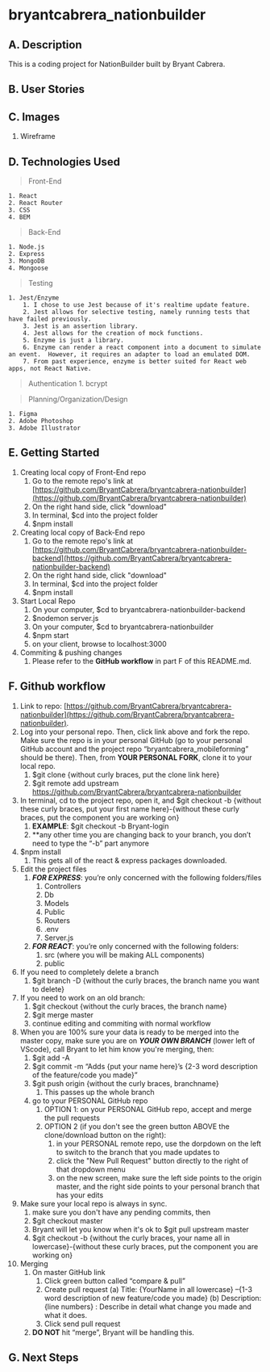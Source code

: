 # bryantcabrera_nationbuilder

## A. Description
This is a coding project for NationBuilder built by Bryant Cabrera.

## B. User Stories

## C. Images
1. Wireframe

## D. Technologies Used
> Front-End
    
    1. React
    2. React Router
    3. CSS
    4. BEM

> Back-End

    1. Node.js
    2. Express
    3. MongoDB
    4. Mongoose

> Testing

    1. Jest/Enzyme
        1. I chose to use Jest because of it's realtime update feature.  
        2. Jest allows for selective testing, namely running tests that have failed previously.
        3. Jest is an assertion library.
        4. Jest allows for the creation of mock functions.
        5. Enzyme is just a library.
        6. Enzyme can render a react component into a document to simulate an event.  However, it requires an adapter to load an emulated DOM.
        7. From past experience, enzyme is better suited for React web apps, not React Native.

> Authentication
    1. bcrypt
    

> Planning/Organization/Design
    
    1. Figma
    2. Adobe Photoshop
    3. Adobe Illustrator

## E. Getting Started
1. Creating local copy of Front-End repo
    1. Go to the remote repo's link at [https://github.com/BryantCabrera/bryantcabrera-nationbuilder](https://github.com/BryantCabrera/bryantcabrera-nationbuilder)
    2. On the right hand side, click "download"
    3. In terminal, $cd into the project folder
    4. $npm install
2. Creating local copy of Back-End repo
    1. Go to the remote repo's link at [https://github.com/BryantCabrera/bryantcabrera-nationbuilder-backend](https://github.com/BryantCabrera/bryantcabrera-nationbuilder-backend)
    2. On the right hand side, click "download"
    3. In terminal, $cd into the project folder
    4. $npm install
3. Start Local Repo
    1. On your computer, $cd to bryantcabrera-nationbuilder-backend
    2. $nodemon server.js
    3. On your computer, $cd to bryantcabrera-nationbuilder
    4. $npm start
    5. on your client, browse to localhost:3000
5. Commiting & pushing changes
    1. Please refer to the **GitHub workflow** in part F of this README.md.

## F. Github workflow
1.	Link to repo: [https://github.com/BryantCabrera/bryantcabrera-nationbuilder](https://github.com/BryantCabrera/bryantcabrera-nationbuilder).  
2.	Log into your personal repo.  Then, click link above and fork the repo.  Make sure the repo is in your personal GitHub (go to your personal GitHub account and the project repo “bryantcabrera_mobileforming” should be there).  Then, from **YOUR PERSONAL FORK**, clone it to your local repo.
    1.	$git clone {without curly braces, put the clone link here}
    2.  $git remote add upstream https://github.com/BryantCabrera/bryantcabrera-nationbuilder
3.	In terminal, cd to the project repo, open it, and $git checkout -b {without these curly braces, put your first name here}-{without these curly braces, put the component you are working on}
    1.	**EXAMPLE**:  $git checkout -b Bryant-login
    2.	**any other time you are changing back to your branch, you don’t need to type the “-b” part anymore
4.	$npm install
    1.	This gets all of the react & express packages downloaded.
5.	Edit the project files
    1. *__FOR EXPRESS__*: you’re only concerned with the following folders/files
        1.	Controllers
        2.	Db
        3.	Models
        4.	Public
        5.	Routers
        6.	.env
        7.	Server.js
    2.	*__FOR REACT__*: you’re only concerned with the following folders:
        1.	src (where you will be making ALL components)
        2.	public
6.  If you need to completely delete a branch
    1. $git branch -D {without the curly braces, the branch name you want to delete}
7. If you need to work on an old branch:
    1. $git checkout {without the curly braces, the branch name}
    2. $git merge master
    3. continue editing and commiting with normal workflow
8.	When you are 100% sure your data is ready to be merged into the master copy, make sure you are on *__YOUR OWN BRANCH__* (lower left of VScode), call Bryant to let him know you're merging, then:
    1.	$git add -A
    2.	$git commit -m “Adds {put your name here}’s {2-3 word description of the feature/code you made}”
    3.	$git push origin {without the curly braces, branchname}
        1.	This passes up the whole branch
    4.  go to your PERSONAL GitHub repo
        1.  OPTION 1: on your PERSONAL GitHub repo, accept and merge the pull requests
        2.  OPTION 2 (if you don't see the green button ABOVE the clone/download button on the right): 
            1. in your PERSONAL remote repo, use the dorpdown on the left to switch to the branch that you made updates to
            2.  click the "New Pull Request" button directly to the right of that dropdown menu
            3.  on the new screen, make sure the left side points to the origin master, and the right side points to your personal branch that has your edits
9.  Make sure your local repo is always in sync.
    1.  make sure you don't have any pending commits, then
    2.  $git checkout master
    3.  Bryant will let you know when it's ok to $git pull upstream master
    5. $git checkout -b {without the curly braces, your name all in lowercase}-{without these curly braces, put the component you are working on}
10.	Merging
    1.	On master GitHub link
        1.	Click green button called “compare & pull”
        2.	Create pull request
            (a)	Title: {YourName in all lowercase} –{1-3 word description of new feature/code you made}
            (b)	Description: {line numbers} : Describe in detail what change you made and what it does.
        3.	Click send pull request
    2.	**DO NOT** hit “merge”, Bryant will be handling this.

## G. Next Steps

